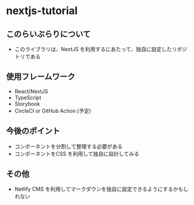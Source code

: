 # nextjs-tutorial


## このらいぶらりについて
- このライブラリは、NextJS を利用するにあたって、独自に設定したリポジトリである

## 使用フレームワーク
- React/NextJS
- TypeScript
- Storybook 
- CircleCI or GitHub Action (予定)

## 今後のポイント
- コンポーネントを分割して整理する必要がある
- コンポーネントをCSS を利用して独自に設計してみる

## その他
- Netlify CMS を利用してマークダウンを独自に設定できるようにするかもしれない
